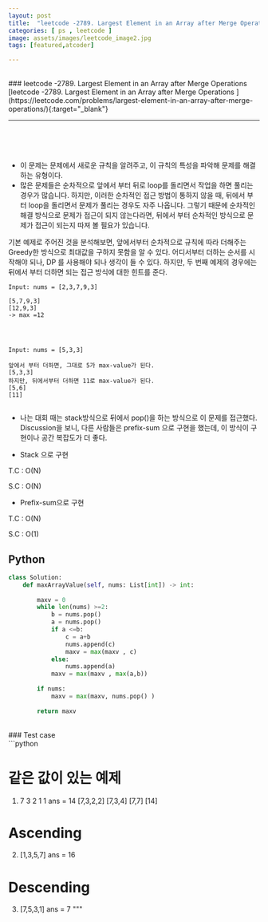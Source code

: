 ```yaml
---
layout: post
title:  "leetcode -2789. Largest Element in an Array after Merge Operations :  C++ , Python "
categories: [ ps , leetcode ]
image: assets/images/leetcode_image2.jpg
tags: [featured,atcoder]

---
```


<br>
### leetcode -2789. Largest Element in an Array after Merge Operations
[leetcode -2789. Largest Element in an Array after Merge Operations ](https://leetcode.com/problems/largest-element-in-an-array-after-merge-operations/){:target="_blank"}


---
 

<br><br><br>

- 이 문제는 문제에서 새로운 규칙을 알려주고, 이 규칙의 특성을 파악해 문제를 해결하는 유형이다.
- 많은 문제들은 순차적으로 앞에서 부터 뒤로 loop를 돌리면서 작업을 하면 풀리는 경우가 많습니다. 하지만, 이러한 순차적인 접근 방법이 통하지 않을 때, 뒤에서 부터 loop을 돌리면서 문제가 풀리는 경우도  자주 나옵니다. 그렇기 때문에 순차적인 해결 방식으로 문제가 접근이 되지 않는다라면, 뒤에서 부터 순차적인 방식으로 문제가 접근이 되는지 따져 볼 필요가 있습니다.

기본 예제로 주어진 것을 분석해보면,  앞에서부터 순차적으로 규칙에 따라 더해주는 Greedy한 방식으로 최대값을 구하지 못함을 알 수 있다. 어디서부터 더하는 순서를 시작해야 되나, DP 를 사용해야 되나 생각이 들 수 있다. 하지만, 두 번째 예제의 경우에는 뒤에서 부터 더하면 되는 접근 방식에 대한 힌트를 준다.
``` 
Input: nums = [2,3,7,9,3]

[5,7,9,3]
[12,9,3] 
-> max =12 




Input: nums = [5,3,3]

앞에서 부터 더하면, 그대로 5가 max-value가 된다.  
[5,3,3] 
하지만, 뒤에서부터 더하면 11로 max-value가 된다. 
[5,6]
[11] 


```
- 나는 대회 때는 stack방식으로 뒤에서 pop()을 하는 방식으로 이 문제를 접근했다. Discussion을 보니, 다른 사람들은 prefix-sum 으로 구현을 했는데, 이 방식이 구현이나 공간 복잡도가 더 좋다.

- Stack 으로 구현

T.C : O(N) 

S.C : O(N) 

- Prefix-sum으로 구현

T.C : O(N)

S.C : O(1)

## Python
```python
class Solution:
    def maxArrayValue(self, nums: List[int]) -> int:
        
        maxv = 0
        while len(nums) >=2: 
            b = nums.pop()
            a = nums.pop() 
            if a <=b: 
                c = a+b
                nums.append(c)
                maxv = max(maxv , c)
            else: 
                nums.append(a)
            maxv = max(maxv , max(a,b))
        
        if nums: 
            maxv = max(maxv, nums.pop() ) 
        
        return maxv

```
<br>
### Test case 

<br>
```python

# 같은 값이 있는 예제 
1. 7 3 2 1 1 
ans  = 14 
[7,3,2,2]
[7,3,4]
[7,7]
[14] 


# Ascending 
2. [1,3,5,7]
ans = 16 

# Descending 
3. [7,5,3,1] 
ans = 7 
"""

```



